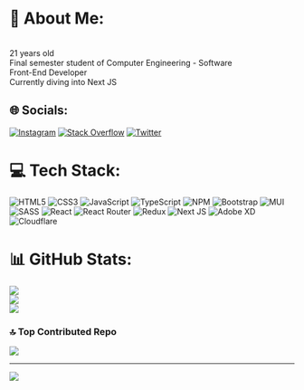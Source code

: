 # 💫 About Me: 
<br>21 years old<br>Final semester student of Computer Engineering - Software<br>Front-End Developer<br>Currently diving into Next JS


## 🌐 Socials:
[![Instagram](https://img.shields.io/badge/Instagram-%23E4405F.svg?logo=Instagram&logoColor=white)](https://instagram.com/ikian_m) [![Stack Overflow](https://img.shields.io/badge/-Stackoverflow-FE7A16?logo=stack-overflow&logoColor=white)](https://stackoverflow.com/users/19712634) [![Twitter](https://img.shields.io/badge/Twitter-%231DA1F2.svg?logo=Twitter&logoColor=white)](https://twitter.com/ikianm) 

# 💻 Tech Stack:
![HTML5](https://img.shields.io/badge/html5-%23E34F26.svg?style=for-the-badge&logo=html5&logoColor=white) ![CSS3](https://img.shields.io/badge/css3-%231572B6.svg?style=for-the-badge&logo=css3&logoColor=white) ![JavaScript](https://img.shields.io/badge/javascript-%23323330.svg?style=for-the-badge&logo=javascript&logoColor=%23F7DF1E) ![TypeScript](https://img.shields.io/badge/typescript-%23007ACC.svg?style=for-the-badge&logo=typescript&logoColor=white) ![NPM](https://img.shields.io/badge/NPM-%23000000.svg?style=for-the-badge&logo=npm&logoColor=white) ![Bootstrap](https://img.shields.io/badge/bootstrap-%23563D7C.svg?style=for-the-badge&logo=bootstrap&logoColor=white) ![MUI](https://img.shields.io/badge/MUI-%230081CB.svg?style=for-the-badge&logo=material-ui&logoColor=white) ![SASS](https://img.shields.io/badge/SASS-hotpink.svg?style=for-the-badge&logo=SASS&logoColor=white) ![React](https://img.shields.io/badge/react-%2320232a.svg?style=for-the-badge&logo=react&logoColor=%2361DAFB) ![React Router](https://img.shields.io/badge/React_Router-CA4245?style=for-the-badge&logo=react-router&logoColor=white) ![Redux](https://img.shields.io/badge/redux-%23593d88.svg?style=for-the-badge&logo=redux&logoColor=white) ![Next JS](https://img.shields.io/badge/Next-black?style=for-the-badge&logo=next.js&logoColor=white) ![Adobe XD](https://img.shields.io/badge/Adobe%20XD-470137?style=for-the-badge&logo=Adobe%20XD&logoColor=#FF61F6) ![Cloudflare](https://img.shields.io/badge/Cloudflare-F38020?style=for-the-badge&logo=Cloudflare&logoColor=white)
# 📊 GitHub Stats:
![](https://github-readme-stats.vercel.app/api?username=ikianm&theme=dark&hide_border=true&include_all_commits=false&count_private=false)<br/>
![](https://github-readme-streak-stats.herokuapp.com/?user=ikianm&theme=dark&hide_border=true)<br/>
![](https://github-readme-stats.vercel.app/api/top-langs/?username=ikianm&theme=dark&hide_border=true&include_all_commits=false&count_private=false&layout=compact)

### 🔝 Top Contributed Repo
![](https://github-contributor-stats.vercel.app/api?username=ikianm&limit=5&theme=dark&combine_all_yearly_contributions=true)

---
[![](https://visitcount.itsvg.in/api?id=ikianm&icon=5&color=12)](https://visitcount.itsvg.in)

<!-- Proudly created with GPRM ( https://gprm.itsvg.in ) -->
